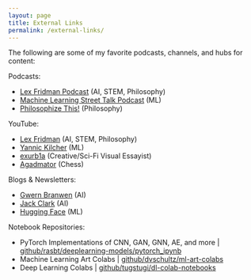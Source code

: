 ```yaml
---
layout: page
title: External Links
permalink: /external-links/
---
```


The following are some of my favorite podcasts, channels, and hubs for content:


Podcasts:
* [Lex Fridman Podcast](https://lexfridman.com/podcast) (AI, STEM, Philosophy)
* [Machine Learning Street Talk Podcast](https://open.spotify.com/show/02e6PZeIOdpmBGT9THuzwR) (ML)
* [Philosophize This!](https://open.spotify.com/show/2Shpxw7dPoxRJCdfFXTWLE) (Philosophy)


YouTube:
* [Lex Fridman](https://www.youtube.com/channel/UCSHZKyawb77ixDdsGog4iWA) (AI, STEM, Philosophy)
* [Yannic Kilcher](https://www.youtube.com/channel/UCZHmQk67mSJgfCCTn7xBfew) (ML)
* [exurb1a](https://www.youtube.com/channel/UCimiUgDLbi6P17BdaCZpVbg) (Creative/Sci-Fi Visual Essayist)
* [Agadmator](https://www.youtube.com/channel/UCL5YbN5WLFD8dLIegT5QAbA) (Chess)


Blogs & Newsletters:
* [Gwern Branwen](https://gwern.net#ai) (AI)
* [Jack Clark](https://jack-clark.net/) (AI)
* [Hugging Face](https://huggingface.curated.co/) (ML)

  
Notebook Repositories:
* PyTorch Implementations of CNN, GAN, GNN, AE, and more \| [github/rasbt/deeplearning-models/pytorch_ipynb](https://github.com/rasbt/deeplearning-models/tree/master/pytorch_ipynb)
* Machine Learning Art Colabs \| [github/dvschultz/ml-art-colabs](https://github.com/dvschultz/ml-art-colabs)
* Deep Learning Colabs \| [github/tugstugi/dl-colab-notebooks](https://github.com/tugstugi/dl-colab-notebooks)
